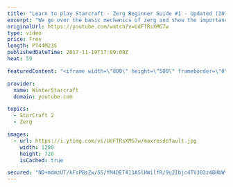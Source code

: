 ```yaml
---
title: "Learn to play Starcraft - Zerg Beginner Guide #1 - Updated (2017)"
excerpt: "We go over the basic mechanics of zerg and show the importance of understanding at least some of what your opponent is doing.  This guide is meant for players with an understanding of the objectives of starcraft but without any strong direction or gameplan, especially for each specific race! -- Watch"
originalUrl: https://youtube.com/watch?v=UdFTRsXMG7w
type: video
price: Free
length: PT44M23S
publishedDateTime: 2017-11-19T17:09:08Z
heat: 59

featuredContent: "<iframe width=\"800\" height=\"500\" frameborder=\"0\" src=\"https://www.youtube.com/embed/UdFTRsXMG7w\" allow=\"accelerometer; autoplay; encrypted-media; gyroscope; picture-in-picture\" allowfullscreen></iframe>"

provider:
  name: WinterStarcraft
  domain: youtube.com

topics:
  - StarCraft 2
  - Zerg

images:
  - url: https://i.ytimg.com/vi/UdFTRsXMG7w/maxresdefault.jpg
    width: 1280
    height: 720
    isCached: true

secured: "ND+mdmzUT/kFsPBsZw/5S/fM4DET411ASlHWilfR/9u2Ibjc4TV303z4BHbW+uJBA1nSUB3OPtJVuctOqce7EijaZlkPLMxLHDQVT4En6q4fTSt9pdqUdGjUZJaOm0NpQ2iL19LZQxOcQdb5CVCoVuWIoZAkDckhOuJM4qYhH+bEcLgsKigQKuV+QgXWLhFPc2PMcvl+l8fIPEZ5fvrBxCAIkacuDa5PiOq03QqTyPHzYUTPA0JsfMjcA7flhSCAMKClcVK9ffpglrLVg5fhshW/iAr/OueJq+lVp8VMtnJnwqv63iMlY4rRrKhzCmdiYUJjOlE8NB/CAkzOPrlB1pBHy3teY2u0qnz8M3pn8LHDPB0FMshnrp3V4Gn37GofWBqFxZODgUt2WgwXqV0BXfdbh9K4SijcP1Pqr/ljdH5tL+sj6pLCE6f4tnblFtoT;9kCmEGrO2BMFZ/Vpsiwxxw=="
---
```


